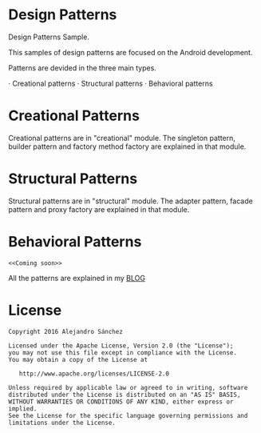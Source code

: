 # Design Patterns

Design Patterns Sample. 

This samples of design patterns are focused on the Android development.

Patterns are devided in the three main types.
     
· Creational patterns
· Structural patterns
· Behavioral patterns

# Creational Patterns

Creational patterns are in "creational" module. The singleton pattern, builder pattern and factory method factory are explained in that module. 

# Structural Patterns
Structural patterns are in "structural" module. The adapter pattern, facade pattern and proxy factory are explained in that module.
# Behavioral Patterns
    <<Coming soon>>

All the patterns are explained in my [BLOG](http://blog.asanchez-portfolio.es)

# License
    Copyright 2016 Alejandro Sánchez
    
    Licensed under the Apache License, Version 2.0 (the "License");
    you may not use this file except in compliance with the License.
    You may obtain a copy of the License at
    
       http://www.apache.org/licenses/LICENSE-2.0
    
    Unless required by applicable law or agreed to in writing, software
    distributed under the License is distributed on an "AS IS" BASIS,
    WITHOUT WARRANTIES OR CONDITIONS OF ANY KIND, either express or implied.
    See the License for the specific language governing permissions and
    limitations under the License.

